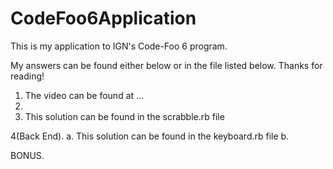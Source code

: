 # CodeFoo6Application

This is my application to IGN's Code-Foo 6 program.

My answers can be found either below or in the file listed below. Thanks for reading!

1. The video can be found at ...
2.
3. This solution can be found in the scrabble.rb file

4(Back End).
  a. This solution can be found in the keyboard.rb file
  b.
  
BONUS.




